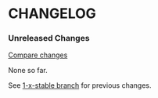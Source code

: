 # CHANGELOG

### Unreleased Changes

[Compare changes](https://github.com/codevise/pageflow-external-links/compare/1-x-stable...master)

None so far.

See
[1-x-stable branch](https://github.com/codevise/pageflow-external-links/blob/1-x-stable/CHANGELOG.md)
for previous changes.
